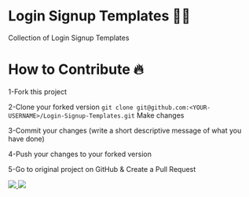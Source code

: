 
# Login Signup Templates 🌟🌟
Collection of Login Signup Templates

# How to Contribute 🔥

1-Fork this project

2-Clone your forked version ```git clone git@github.com:<YOUR-USERNAME>/Login-Signup-Templates.git```
Make changes

3-Commit your changes (write a short descriptive message of what you have done)

4-Push your changes to your forked version

5-Go to original project on GitHub & Create a Pull Request

<a href="https://github.com/NishikantaRay/Login-Signup-Templates/graphs/contributors">
  <img src="https://opencollective.com/NishikantaRay/Login-Signup-Templates/contributors.svg?width=890&button=false">
</a>
<a href="https://github.com/NishikantaRay/Login-Signup-Templates/graphs/contributors">
  <img src="https://contrib.rocks/image?repo=NishikantaRay/Login-Signup-Templates" />
</a>
<!-- ## Demo

![App Screenshot](https://raw.githubusercontent.com/NishikantaRay/Login-Signup-Templates/main/Texture%20Background-10/pic1.png)

![App Screenshot](Login%20Form/pic3.png)

![App Screenshot](https://raw.githubusercontent.com/NishikantaRay/Login-Signup-Templates/main/Slide%20Down%20Login%20Form-11/pic2.png)

![App Screenshot](image/pic4.png)

![App Screenshot](image/pic5.png)

![App Screenshot](image/pic6.png)

![App Screenshot](image/pic6.png)

![App Screenshot](image/l2.png)

![App Screenshot](image/contactpage-1.png)

![App Screenshot](image/glass-login.png)

![App Screenshot](neumorphism-loginpage-8/Annotation%202021-10-01%20090849.png)

![App Screenshot](image/landingpage.png)

![App Screenshot](image/pic4.png)

![App Screenshot](image/landingpage1.png)

![App Screenshot](image/loginpage10.png)

![App Screenshot](image/glass-login.png)

![App Screenshot](image/loginpage1.png)

![App Screenshot](image/asish.png)

![App Screenshot](image/asish.png)

![App Screenshot](image/loginp.png)

![App Screenshot](image/contactpage-1.png)

![App Screenshot](loginpage20/landingpage4.png)

![App Screenshot](loginpage-21/landingpage3.png)

![App Screenshot](loginpage-22/landingpage-5.png)

![App Screenshot](image/minimal-login-form.png)
 -->
